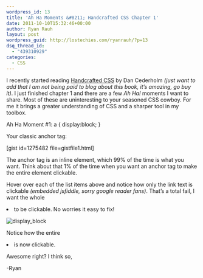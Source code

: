 ```yaml
---
wordpress_id: 13
title: 'Ah Ha Moments &#8211; Handcrafted CSS Chapter 1'
date: 2011-10-10T15:32:46+00:00
author: Ryan Rauh
layout: post
wordpress_guid: http://lostechies.com/ryanrauh/?p=13
dsq_thread_id:
  - "439310929"
categories:
  - CSS
---
```

I recently started reading [Handcrafted CSS](http://handcraftedcss.com) by Dan Cederholm _(just want to add that I am not being paid to blog about this book, it&#8217;s amazing, go buy it)_. I just finished chapter 1 and there are a few _Ah Ha!_ moments I want to share. Most of these are uninteresting to your seasoned CSS cowboy. For me it brings a greater understanding of CSS and a sharper tool in my toolbox.

Ah Ha Moment #1: a { display:block; }

Your classic anchor tag:

[gist id=1275482 file=gistfile1.html]

The anchor tag is an inline element, which 99% of the time is what you want. Think about that 1% of the time when you want an anchor tag to make the entire element clickable.



Hover over each of the list items above and notice how only the link text is clickable _(embedded jsfiddle, sorry google reader fans)_. That&#8217;s a total fail, I want the whole <li> to be clickable. No worries it easy to fix!

![display_block](http://cl.ly/062f3E3Z432j2z1A0Z3G/Image_2011-10-10_at_11.06.06_AM.png)



Notice how the entire <li> is now clickable.

Awesome right? I think so,

-Ryan